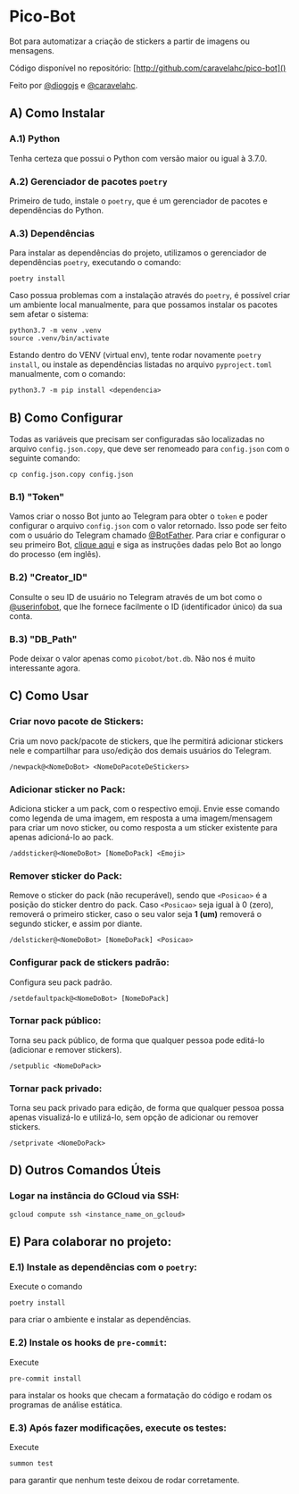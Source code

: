 # Pico-Bot

Bot para automatizar a criação de stickers a partir de imagens ou mensagens.

Código disponível no repositório:
[http://github.com/caravelahc/pico-bot]()

Feito por [@diogojs](https://t.me/diogojs) e [@caravelahc](https://t.me/caravelahc).


## A) Como Instalar

### A.1) Python

Tenha certeza que possui o Python com versão maior ou igual à 3.7.0.

### A.2) Gerenciador de pacotes `poetry`

Primeiro de tudo, instale o `poetry`, que é um gerenciador de pacotes e dependências do Python.

### A.3) Dependências

Para instalar as dependências do projeto, utilizamos o gerenciador de dependências `poetry`, executando o comando:
```
poetry install
```

Caso possua problemas com a instalação através do `poetry`, é possível criar um ambiente local manualmente, para que possamos instalar os pacotes sem afetar o sistema:
```
python3.7 -m venv .venv
source .venv/bin/activate
```
Estando dentro do VENV (virtual env), tente rodar novamente `poetry install`, ou instale as dependências listadas no arquivo `pyproject.toml` manualmente, com o comando:
```
python3.7 -m pip install <dependencia>
```


## B) Como Configurar

Todas as variáveis que precisam ser configuradas são localizadas no arquivo `config.json.copy`, que deve ser renomeado para `config.json` com o seguinte comando:
```
cp config.json.copy config.json
```

### B.1) "Token"

Vamos criar o nosso Bot junto ao Telegram para obter o `token` e poder configurar o arquivo `config.json` com o valor retornado. Isso pode ser feito com o usuário do Telegram chamado [@BotFather](https://t.me/BotFather). Para criar e configurar o seu primeiro Bot, [clique aqui](https://telegram.me/BotFather) e siga as instruções dadas pelo Bot ao longo do processo (em inglês).

### B.2) "Creator_ID"

Consulte o seu ID de usuário no Telegram através de um bot como o [@userinfobot](https://t.me/userinfobot), que lhe fornece facilmente o ID (identificador único) da sua conta.

### B.3) "DB_Path"

Pode deixar o valor apenas como `picobot/bot.db`. Não nos é muito interessante agora.


## C) Como Usar

### Criar novo pacote de Stickers:

Cria um novo pack/pacote de stickers, que lhe permitirá adicionar stickers nele e compartilhar para uso/edição dos demais usuários do Telegram.
```
/newpack@<NomeDoBot> <NomeDoPacoteDeStickers>
```

### Adicionar sticker no Pack:

Adiciona sticker a um pack, com o respectivo emoji. Envie esse comando como legenda de uma imagem, em resposta a uma imagem/mensagem para criar um novo sticker, ou como resposta a um sticker existente para apenas adicioná-lo ao pack.
```
/addsticker@<NomeDoBot> [NomeDoPack] <Emoji>
```

### Remover sticker do Pack:

Remove o sticker do pack (não recuperável), sendo que `<Posicao>` é a posição do sticker dentro do pack. Caso `<Posicao>` seja igual à 0 (zero), removerá o primeiro sticker, caso o seu valor seja **1 (um)** removerá o segundo sticker, e assim por diante.
```
/delsticker@<NomeDoBot> [NomeDoPack] <Posicao>
```

### Configurar pack de stickers padrão:

Configura seu pack padrão.
```
/setdefaultpack@<NomeDoBot> [NomeDoPack]
```

### Tornar pack público:

Torna seu pack público, de forma que qualquer pessoa pode editá-lo (adicionar e remover stickers).
```
/setpublic <NomeDoPack>
```

### Tornar pack privado:

Torna seu pack privado para edição, de forma que qualquer pessoa possa apenas visualizá-lo e utilizá-lo, sem opção de adicionar ou remover stickers.
```
/setprivate <NomeDoPack>
```


## D) Outros Comandos Úteis

### Logar na instância do GCloud via SSH:
```
gcloud compute ssh <instance_name_on_gcloud>
```

## E) Para colaborar no projeto:

### E.1) Instale as dependências com o `poetry`:

Execute o comando

```
poetry install
```

para criar o ambiente e instalar as dependências.

### E.2) Instale os hooks de `pre-commit`:

Execute

```
pre-commit install
```

para instalar os hooks que checam a formatação do código e rodam os programas de análise estática.

### E.3) Após fazer modificações, execute os testes:

Execute

```
summon test
```

para garantir que nenhum teste deixou de rodar corretamente.
